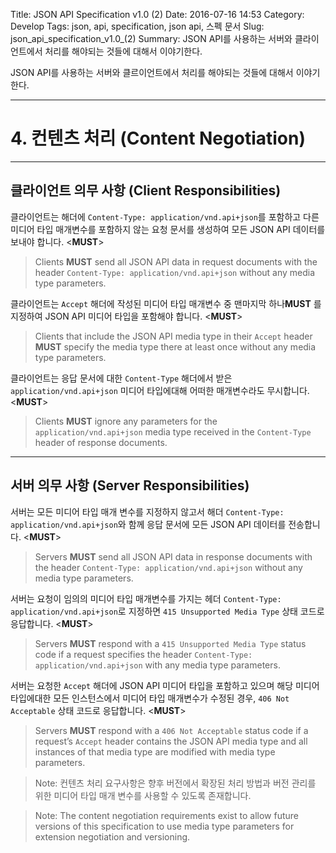 Title: JSON API Specification v1.0 (2)
Date: 2016-07-16 14:53
Category: Develop
Tags: json, api, specification, json api, 스펙 문서
Slug: json_api_specification_v1.0_(2)
Summary: JSON API를 사용하는 서버와 클라이언트에서 처리를 해야되는 것들에 대해서 이야기한다.

JSON API를 사용하는 서버와 클르이언트에서 처리를 해야되는 것들에 대해서 이야기한다.

---

# 4. 컨텐츠 처리 (Content Negotiation)

---

## 클라이언트 의무 사항 (Client Responsibilities)

클라이언트는 해더에 `Content-Type: application/vnd.api+json`를 포함하고 다른 미디어 타입 매개변수를 포함하지 않는 요청 문서를 생성하여 모든 JSON API 데이터를 보내야 합니다. <**MUST**>

> Clients **MUST** send all JSON API data in request documents with the header `Content-Type: application/vnd.api+json` without any media type parameters.

클라이언트는 `Accept` 해더에 작성된 미디어 타입 매개변수 중 맨마지막 하나**MUST** 를 지정하여 JSON API 미디어 타입을 포함해야 합니다. <**MUST**>

> Clients that include the JSON API media type in their `Accept` header **MUST** specify the media type there at least once without any media type parameters.

클라이언트는 응답 문서에 대한 `Content-Type` 해더에서 받은 `application/vnd.api+json` 미디어 타입에대해 어떠한 매개변수라도 무시합니다. <**MUST**>

> Clients **MUST** ignore any parameters for the `application/vnd.api+json` media type received in the `Content-Type` header of response documents.

---

## 서버 의무 사항 (Server Responsibilities)

서버는 모든 미디어 타입 매개 변수를 지정하지 않고서 해더 `Content-Type: application/vnd.api+json`​와 함께 응답 문서에 모든 JSON API 데이터를 전송합니다. <**MUST**>

> Servers **MUST** send all JSON API data in response documents with the header `Content-Type: application/vnd.api+json` without any media type parameters.

서버는 요청이 임의의 미디어 타입 매개변수를 가지는 헤더 `Content-Type: application/vnd.api+json`로 지정하면 `415 Unsupported Media Type` 상태 코드로 응답합니다. <**MUST**>

> Servers **MUST** respond with a `415 Unsupported Media Type` status code if a request specifies the header `Content-Type: application/vnd.api+json` with any media type parameters.

서버는 요청한 `Accept` 해더에 JSON API 미디어 타입을 포함하고 있으며 해당 미디어 타입에대한 모든 인스턴스에서 미디어 타입 매개변수가 수정된 경우, `406 Not Acceptable` 상태 코드로 응답합니다. <**MUST**>

> Servers **MUST** respond with a `406 Not Acceptable` status code if a request’s `Accept` header contains the JSON API media type and all instances of that media type are modified with media type parameters.

> Note: 컨텐츠 처리 요구사항은 향후 버전에서 확장된 처리 방법과 버전 관리를 위한 미디어 타입 매개 변수를 사용할 수 있도록 존재합니다.

> Note: The content negotiation requirements exist to allow future versions of this specification to use media type parameters for extension negotiation and versioning.

